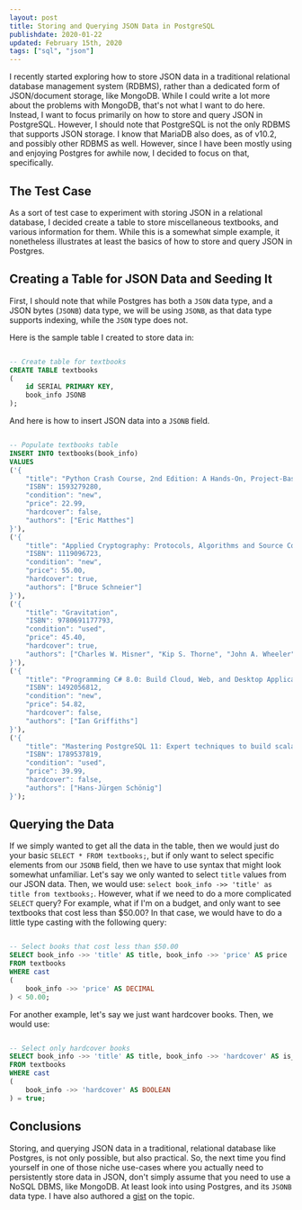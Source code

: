 ```yaml
---
layout: post
title: Storing and Querying JSON Data in PostgreSQL
publishdate: 2020-01-22
updated: February 15th, 2020
tags: ["sql", "json"] 
---
```


I recently started exploring how to store JSON data in a traditional relational
database management system (RDBMS), rather than a dedicated form of JSON/document 
storage, like MongoDB. While I could write a lot more about the problems with 
MongoDB, that's not what I want to do here. Instead, I want to
focus primarily on how to store and query JSON in PostgreSQL. However, I
should note that PostgreSQL is not the only RDBMS that supports JSON storage.
I know that MariaDB also does, as of v10.2, and possibly other RDBMS as well. However,
since I have been mostly using and enjoying Postgres for awhile now,
I decided to focus on that, specifically.

## The Test Case

As a sort of test case to experiment with storing JSON in a relational database,
I decided create a table to store miscellaneous textbooks, and various information
for them. While this is a somewhat simple example, it nonetheless illustrates at 
least the basics of how to store and query JSON in Postgres.

## Creating a Table for JSON Data and Seeding It

First, I should note that while Postgres has both a `JSON` data type, and a JSON bytes (`JSONB`)
data type, we will be using `JSONB`, as that data type supports indexing, while the `JSON`
type does not.

Here is the sample table I created to store data in:

```sql

-- Create table for textbooks
CREATE TABLE textbooks
(
    id SERIAL PRIMARY KEY,
    book_info JSONB
);

```

And here is how to insert JSON data into a `JSONB` field.

```sql

-- Populate textbooks table
INSERT INTO textbooks(book_info)
VALUES
('{
    "title": "Python Crash Course, 2nd Edition: A Hands-On, Project-Based Introduction to Programming",
    "ISBN": 1593279280,
    "condition": "new",
    "price": 22.99,
    "hardcover": false,
    "authors": ["Eric Matthes"]
}'),
('{
    "title": "Applied Cryptography: Protocols, Algorithms and Source Code in C 20th Anniversary Edition",
    "ISBN": 1119096723,
    "condition": "new",
    "price": 55.00,
    "hardcover": true,
    "authors": ["Bruce Schneier"]
}'),
('{
    "title": "Gravitation",
    "ISBN": 9780691177793,
    "condition": "used",
    "price": 45.40,
    "hardcover": true,
    "authors": ["Charles W. Misner", "Kip S. Thorne", "John A. Wheeler"]
}'),
('{
    "title": "Programming C# 8.0: Build Cloud, Web, and Desktop Applications",
    "ISBN": 1492056812,
    "condition": "new",
    "price": 54.82,
    "hardcover": false,
    "authors": ["Ian Griffiths"]
}'),
('{
    "title": "Mastering PostgreSQL 11: Expert techniques to build scalable, reliable, and fault-tolerant database applications, 2nd Edition",
    "ISBN": 1789537819,
    "condition": "used",
    "price": 39.99,
    "hardcover": false,
    "authors": ["Hans-Jürgen Schönig"]
}');


```

## Querying the Data

If we simply wanted to get all the data in the table, then we would just do your
basic `SELECT * FROM textbooks;`, but if only want to select specific elements
from our `JSONB` field, then we have to use syntax that might look somewhat 
unfamiliar. Let's say we only wanted to select `title` values from our JSON
data. Then, we would use: `select book_info ->> 'title' as title from textbooks;`.
However, what if we need to do a more complicated `SELECT` query? For example,
what if I'm on a budget, and only want to see textbooks that cost less than $50.00?
In that case, we would have to do a little type casting with the following query:

```sql

-- Select books that cost less than $50.00
SELECT book_info ->> 'title' AS title, book_info ->> 'price' AS price
FROM textbooks
WHERE cast
(
    book_info ->> 'price' AS DECIMAL
) < 50.00;

```

For another example, let's say we just want hardcover books. Then, we would use:

```sql

-- Select only hardcover books
SELECT book_info ->> 'title' AS title, book_info ->> 'hardcover' AS is_hardcover
FROM textbooks
WHERE cast
(
    book_info ->> 'hardcover' AS BOOLEAN
) = true;

```

## Conclusions

Storing, and querying JSON data in a traditional, relational database like Postgres, is
not only possible, but also practical. So, the next time you find yourself in one
of those niche use-cases where you actually need to persistently store data in JSON,
don't simply assume that you need to use a NoSQL DBMS, like MongoDB. At least look 
into using Postgres, and its `JSONB` data type. I have also authored a [gist](https://gist.github.com/D-Bits/d0f5ef2f79839d6e814a235e14e9e418) 
on the topic.



<br>